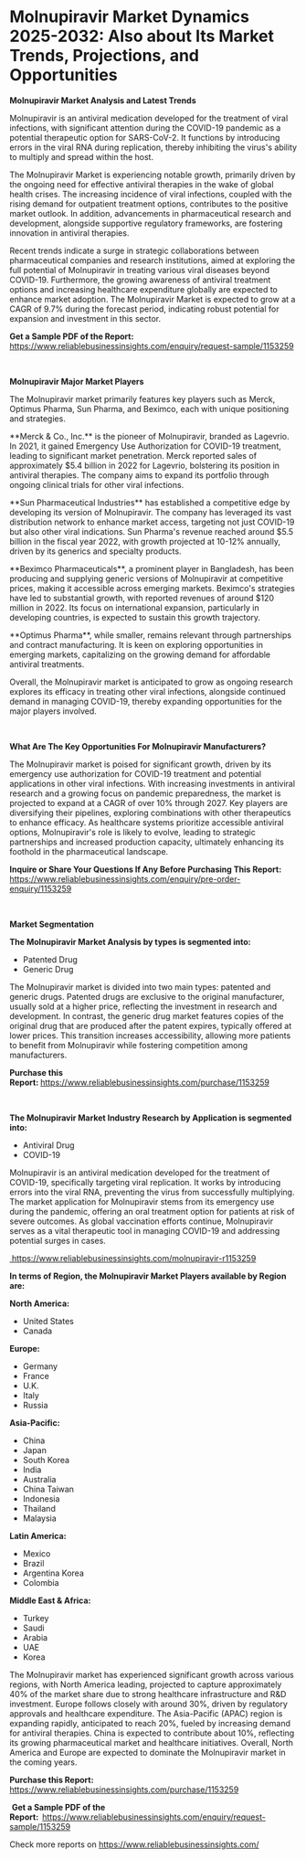 <p><h1>Molnupiravir Market Dynamics 2025-2032: Also about Its Market Trends, Projections, and Opportunities</h1></p><p><strong>Molnupiravir Market Analysis and Latest Trends</strong></p>
<p><p>Molnupiravir is an antiviral medication developed for the treatment of viral infections, with significant attention during the COVID-19 pandemic as a potential therapeutic option for SARS-CoV-2. It functions by introducing errors in the viral RNA during replication, thereby inhibiting the virus's ability to multiply and spread within the host. </p><p>The Molnupiravir Market is experiencing notable growth, primarily driven by the ongoing need for effective antiviral therapies in the wake of global health crises. The increasing incidence of viral infections, coupled with the rising demand for outpatient treatment options, contributes to the positive market outlook. In addition, advancements in pharmaceutical research and development, alongside supportive regulatory frameworks, are fostering innovation in antiviral therapies.</p><p>Recent trends indicate a surge in strategic collaborations between pharmaceutical companies and research institutions, aimed at exploring the full potential of Molnupiravir in treating various viral diseases beyond COVID-19. Furthermore, the growing awareness of antiviral treatment options and increasing healthcare expenditure globally are expected to enhance market adoption. The Molnupiravir Market is expected to grow at a CAGR of 9.7% during the forecast period, indicating robust potential for expansion and investment in this sector.</p></p>
<p><strong>Get a Sample PDF of the Report:&nbsp;</strong> <a href="https://www.reliablebusinessinsights.com/enquiry/request-sample/1153259?utm_campaign=3077&utm_medium=2&utm_source=Github&utm_content=ia&utm_term=08032025&utm_id=molnupiravir">https://www.reliablebusinessinsights.com/enquiry/request-sample/1153259</a></p>
<p>&nbsp;</p>
<p><strong>Molnupiravir Major Market Players</strong></p>
<p><p>The Molnupiravir market primarily features key players such as Merck, Optimus Pharma, Sun Pharma, and Beximco, each with unique positioning and strategies.</p><p>**Merck & Co., Inc.** is the pioneer of Molnupiravir, branded as Lagevrio. In 2021, it gained Emergency Use Authorization for COVID-19 treatment, leading to significant market penetration. Merck reported sales of approximately $5.4 billion in 2022 for Lagevrio, bolstering its position in antiviral therapies. The company aims to expand its portfolio through ongoing clinical trials for other viral infections.</p><p>**Sun Pharmaceutical Industries** has established a competitive edge by developing its version of Molnupiravir. The company has leveraged its vast distribution network to enhance market access, targeting not just COVID-19 but also other viral indications. Sun Pharma's revenue reached around $5.5 billion in the fiscal year 2022, with growth projected at 10-12% annually, driven by its generics and specialty products.</p><p>**Beximco Pharmaceuticals**, a prominent player in Bangladesh, has been producing and supplying generic versions of Molnupiravir at competitive prices, making it accessible across emerging markets. Beximco's strategies have led to substantial growth, with reported revenues of around $120 million in 2022. Its focus on international expansion, particularly in developing countries, is expected to sustain this growth trajectory.</p><p>**Optimus Pharma**, while smaller, remains relevant through partnerships and contract manufacturing. It is keen on exploring opportunities in emerging markets, capitalizing on the growing demand for affordable antiviral treatments.</p><p>Overall, the Molnupiravir market is anticipated to grow as ongoing research explores its efficacy in treating other viral infections, alongside continued demand in managing COVID-19, thereby expanding opportunities for the major players involved.</p></p>
<p>&nbsp;</p>
<p><strong>What Are The Key Opportunities For Molnupiravir Manufacturers?</strong></p>
<p><p>The Molnupiravir market is poised for significant growth, driven by its emergency use authorization for COVID-19 treatment and potential applications in other viral infections. With increasing investments in antiviral research and a growing focus on pandemic preparedness, the market is projected to expand at a CAGR of over 10% through 2027. Key players are diversifying their pipelines, exploring combinations with other therapeutics to enhance efficacy. As healthcare systems prioritize accessible antiviral options, Molnupiravir's role is likely to evolve, leading to strategic partnerships and increased production capacity, ultimately enhancing its foothold in the pharmaceutical landscape.</p></p>
<p><strong>Inquire or Share Your Questions If Any Before Purchasing This Report:</strong> <a href="https://www.reliablebusinessinsights.com/enquiry/pre-order-enquiry/1153259?utm_campaign=3077&utm_medium=2&utm_source=Github&utm_content=ia&utm_term=08032025&utm_id=molnupiravir">https://www.reliablebusinessinsights.com/enquiry/pre-order-enquiry/1153259</a></p>
<p>&nbsp;</p>
<p><strong>Market Segmentation</strong></p>
<p><strong>The Molnupiravir Market Analysis by types is segmented into:</strong></p>
<p><ul><li>Patented Drug</li><li>Generic Drug</li></ul></p>
<p><p>The Molnupiravir market is divided into two main types: patented and generic drugs. Patented drugs are exclusive to the original manufacturer, usually sold at a higher price, reflecting the investment in research and development. In contrast, the generic drug market features copies of the original drug that are produced after the patent expires, typically offered at lower prices. This transition increases accessibility, allowing more patients to benefit from Molnupiravir while fostering competition among manufacturers.</p></p>
<p><strong>Purchase this Report:&nbsp;</strong><a href="https://www.reliablebusinessinsights.com/purchase/1153259?utm_campaign=3077&utm_medium=2&utm_source=Github&utm_content=ia&utm_term=08032025&utm_id=molnupiravir">https://www.reliablebusinessinsights.com/purchase/1153259</a></p>
<p>&nbsp;</p>
<p><strong>The Molnupiravir Market Industry Research by Application is segmented into:</strong></p>
<p><ul><li>Antiviral Drug</li><li>COVID-19</li></ul></p>
<p><p>Molnupiravir is an antiviral medication developed for the treatment of COVID-19, specifically targeting viral replication. It works by introducing errors into the viral RNA, preventing the virus from successfully multiplying. The market application for Molnupiravir stems from its emergency use during the pandemic, offering an oral treatment option for patients at risk of severe outcomes. As global vaccination efforts continue, Molnupiravir serves as a vital therapeutic tool in managing COVID-19 and addressing potential surges in cases.</p></p>
<p><a href="https://www.reliablebusinessinsights.com/molnupiravir-r1153259?utm_campaign=3077&utm_medium=2&utm_source=Github&utm_content=ia&utm_term=08032025&utm_id=molnupiravir">&nbsp;https://www.reliablebusinessinsights.com/molnupiravir-r1153259</a></p>
<p><strong>In terms of Region, the Molnupiravir Market Players available by Region are:</strong></p>
<p>
    <p> <strong> North America: </strong>
        <ul>
            <li>United States</li>
            <li>Canada</li>
        </ul>
        </p> 
    <p> <strong> Europe: </strong>
        <ul>
            <li>Germany</li>
            <li>France</li>
            <li>U.K.</li>
            <li>Italy</li>
            <li>Russia</li>
        </ul>
        </p> 
    <p> <strong> Asia-Pacific: </strong>
        <ul>
            <li>China</li>
            <li>Japan</li>
            <li>South Korea</li>
            <li>India</li>
            <li>Australia</li>
            <li>China Taiwan</li>
            <li>Indonesia</li>
            <li>Thailand</li>
            <li>Malaysia</li>
        </ul>
        </p> 
    <p> <strong> Latin America: </strong>
        <ul>
            <li>Mexico</li>
            <li>Brazil</li>
            <li>Argentina Korea</li>
            <li>Colombia</li>
        </ul>
        </p> 
    <p> <strong> Middle East & Africa: </strong>
        <ul>
            <li>Turkey</li>
            <li>Saudi</li>
            <li>Arabia</li>
            <li>UAE</li>
            <li>Korea</li>
        </ul>
    </p>
    </p>
<p><p>The Molnupiravir market has experienced significant growth across various regions, with North America leading, projected to capture approximately 40% of the market share due to strong healthcare infrastructure and R&D investment. Europe follows closely with around 30%, driven by regulatory approvals and healthcare expenditure. The Asia-Pacific (APAC) region is expanding rapidly, anticipated to reach 20%, fueled by increasing demand for antiviral therapies. China is expected to contribute about 10%, reflecting its growing pharmaceutical market and healthcare initiatives. Overall, North America and Europe are expected to dominate the Molnupiravir market in the coming years.</p></p>
<p><strong>Purchase this Report: </strong><a href="https://www.reliablebusinessinsights.com/purchase/1153259?utm_campaign=3077&utm_medium=2&utm_source=Github&utm_content=ia&utm_term=08032025&utm_id=molnupiravir">https://www.reliablebusinessinsights.com/purchase/1153259</a></p>
<p>&nbsp;<strong>Get a Sample PDF of the Report:&nbsp;&nbsp;</strong><a href="https://www.reliablebusinessinsights.com/enquiry/request-sample/1153259?utm_campaign=3077&utm_medium=2&utm_source=Github&utm_content=ia&utm_term=08032025&utm_id=molnupiravir">https://www.reliablebusinessinsights.com/enquiry/request-sample/1153259</a></p>
<p><strong></strong></p>
<p>Check more reports on <a href="https://www.reliablebusinessinsights.com/?utm_campaign=3077&utm_medium=2&utm_source=Github&utm_content=ia&utm_term=08032025&utm_id=molnupiravir">https://www.reliablebusinessinsights.com/</a></p>